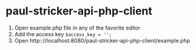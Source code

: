 # paul-stricker-api-php-client

1. Open example.php file in any of the favorite editor 
2. Add the access key `$access_key = '';`
3. Open http:://localhost:8080/paul-stricker-api-php-client/example.php